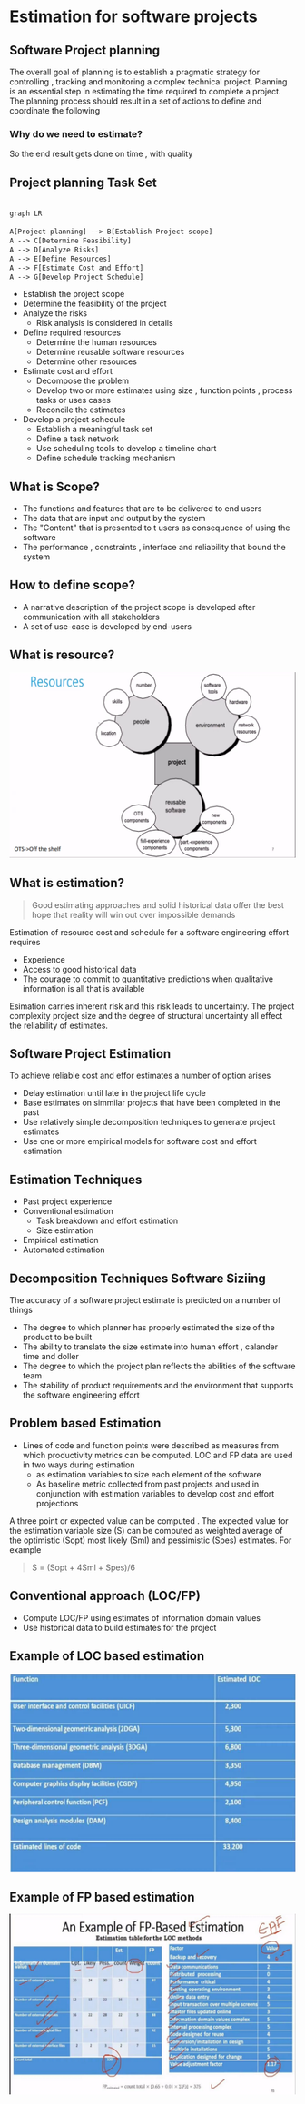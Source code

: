 # Estimation for software projects

## Software Project planning
 The overall goal of planning is to establish a pragmatic strategy for controlling , tracking and monitoring a complex technical project. Planning is an essential step in estimating the time required to complete a project. The planning process should result in a set of actions to define and coordinate the following

 ### Why do we need to estimate?
 So the end result gets done on time , with quality

 ## Project planning Task Set 

 ```mermaid 
 
graph LR

A[Project planning] --> B[Establish Project scope]
A --> C[Determine Feasibility]
A --> D[Analyze Risks]
A --> E[Define Resources]
A --> F[Estimate Cost and Effort]
A --> G[Develop Project Schedule]
 ```

- Establish the project scope
- Determine the feasibility of the project
- Analyze the risks
    - Risk analysis is considered in details
- Define required resources
    - Determine the human resources
    - Determine reusable software resources
    - Determine other resources
- Estimate cost and effort
    - Decompose the problem
    - Develop two or more estimates using size , function points , process tasks or uses cases
    - Reconcile the estimates
- Develop a project schedule
    - Establish a meaningful task set
    - Define a task network
    - Use scheduling tools to develop a timeline chart
    - Define schedule tracking mechanism

## What is Scope?

- The functions and features that are to be delivered to end users
- The data that are input and output by the system
- The "Content" that is presented to t users as consequence of using the software
- The performance , constraints , interface and reliability that bound the system

## How to define scope?

- A narrative description of the project scope is developed after communication with all stakeholders
- A set of use-case is developed by end-users

## What is resource?
![Alt text](image.png)

## What is estimation?

> Good estimating approaches and solid historical data offer the best hope that reality will win out over impossible demands

Estimation of resource cost and schedule for a software engineering effort requires 

- Experience
- Access to good historical data
- The courage to commit to quantitative predictions when qualitative information is all that is available

Esimation carries inherent risk and this risk leads to uncertainty. The project complexity project size and the degree of structural uncertainty all effect the reliability of estimates.

## Software Project Estimation

To achieve reliable cost and effor estimates a number of option arises

- Delay estimation until late in the project life cycle
- Base estimates on simmilar projects that have been completed in the past
- Use relatively simple decomposition techniques to generate project estimates
- Use one or more empirical models for software cost and effort estimation

## Estimation Techniques

- Past project experience
- Conventional estimation
    - Task breakdown and effort estimation
    - Size estimation
- Empirical estimation
- Automated estimation

## Decomposition Techniques Software Siziing

The accuracy of a software project estimate is predicted on a number of things
- The degree to which planner has properly estimated the size of the product to be built
- The ability to translate the size estimate into human effort , calander time  and doller
- The degree to which the project plan reflects the abilities of the software team
- The stability of product requirements and the environment that supports the software engineering effort

## Problem based Estimation

- Lines of code and function points were described as measures from which productivity metrics can be computed. LOC and FP data are used in two ways during estimation
    - as estimation variables to size each element of the software
    - As baseline metric collected from past projects and used in conjunction with estimation variables to develop cost and effort projections

A three point or expected value can be computed . The expected value for the estimation variable size (S) can be computed as weighted average of the optimistic (Sopt) most likely (Sml) and pessimistic (Spes) estimates. For example

> S = (Sopt + 4Sml + Spes)/6

## Conventional approach (LOC/FP)
- Compute LOC/FP using estimates of information domain values
- Use historical data to build estimates for the project

## Example of LOC based estimation

![Alt text](image-1.png)

## Example of FP based estimation

![Alt text](image-2.png)
